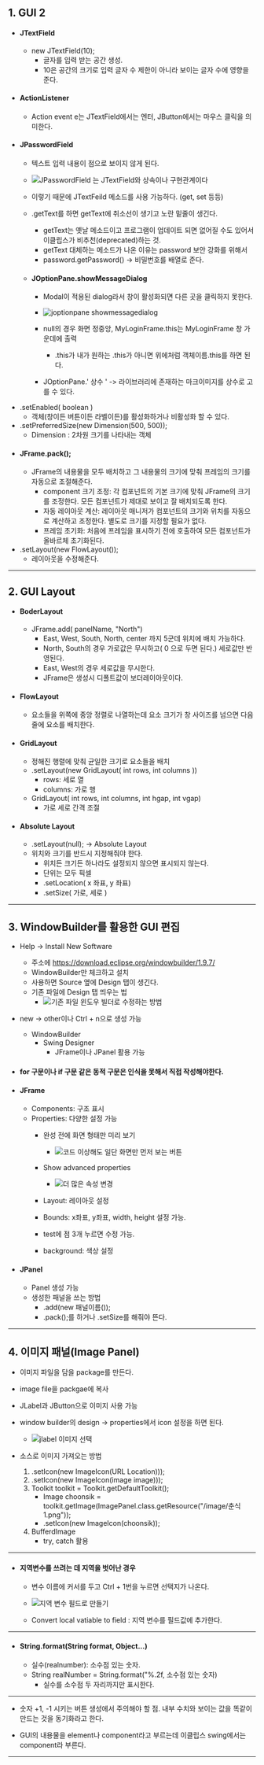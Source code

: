## 1. GUI 2
- #### JTextField
	- new JTextField(10);
		- 글자를 입력 받는 공간 생성.
		- 10은 공간의 크기로 입력 글자 수 제한이 아니라 보이는 글자 수에 영향을 준다.
- #### ActionListener
	- Action event e는 JTextField에서는 엔터, JButton에서는 마우스 클릭을 의미한다.
- #### JPasswordField
	- 텍스트 입력 내용이 점으로 보이지 않게 된다.
	- ![JPasswordField 는 JTextField와 상속이나 구현관계이다](https://github.com/LeeKangHo1/My-Java-study/assets/171015955/a75eaa58-eca5-46ed-9db5-5ea220c5f26f)

	- 이렇기 때문에 JTextFeild 메소드를 사용 가능하다. (get, set 등등)
	- .getText를 하면 getText에 취소선이 생기고 노란 밑줄이 생긴다.
		- getText는 옛날 메소드이고 프로그램이 업데이트 되면 없어질 수도 있어서 이클립스가 비추천(deprecated)하는 것.
		- getText 대체하는 메소드가 나온 이유는 password 보안 강화를 위해서
		- password.getPassword() -> 비밀번호를 배열로 준다.
	- #### JOptionPane.showMessageDialog
		- Modal이 적용된 dialog라서 창이 활성화되면 다른 곳을 클릭하지 못한다.
		- ![joptionpane showmessagedialog](https://github.com/LeeKangHo1/My-Java-study/assets/171015955/b9337e99-c0c5-40f0-b254-7faa3c1ab000)

		- null의 경우 화면 정중앙, MyLoginFrame.this는 MyLoginFrame 창 가운데에 출력
			- .this가 내가 원하는 .this가 아니면 위에처럼 객체이름.this를 하면 된다.
		- JOptionPane.' 상수 ' -> 라이브러리에 존재하는 마크이미지를 상수로 고를 수 있다.
- .setEnabled( boolean )
	- 객체(창이든 버튼이든 라벨이든)를 활성화하거나 비활성화 할 수 있다.
- .setPreferredSize(new Dimension(500, 500));
	- Dimension : 2차원 크기를 나타내는 객체
- #### JFrame.pack();
	- JFrame의 내용물을 모두 배치하고 그 내용물의 크기에 맞춰 프레임의 크기를 자동으로 조절해준다.
		- component 크기 조정: 각 컴포넌트의 기본 크기에 맞춰 JFrame의 크기를 조정한다. 모든 컴포넌트가 제대로 보이고 잘 배치되도록 한다.
		- 자동 레이아웃 계산: 레이아웃 매니저가 컴포넌트의 크기와 위치를 자동으로 계산하고 조정한다. 별도로 크기를 지정할 필요가 없다.
		- 프레임 초기화: 처음에 프레임을 표시하기 전에 호출하여 모든 컴포넌트가 올바르체 초기화된다.
- .setLayout(new FlowLayout());
	- 레이아웃을 수정해준다.

---
## 2. GUI Layout
- #### BoderLayout
	- JFrame.add( panelName, "North")
		- East, West, South, North, center 까지 5군데 위치에 배치 가능하다.
		- North, South의 경우 가로값은 무시하고( 0 으로 두면 된다.) 세로값만 반영된다.
		- East, West의 경우 세로값을 무시한다.
		- JFrame은 생성시 디폴트값이 보더레이아웃이다.
- #### FlowLayout
	- 요소들을 위쪽에 중앙 정렬로 나열하는데 요소 크기가 창 사이즈를 넘으면 다음 줄에 요소를 배치한다.
- #### GridLayout
	- 정해진 행렬에 맞춰 균일한 크기로 요소들을 배치
	- .setLayout(new GridLayout( int rows, int columns ))
		- rows: 세로 열
		- columns: 가로 행 
	- GridLayout( int rows, int columns, int hgap, int vgap)
		- 가로 세로 간격 조절
- #### Absolute Layout
	- .setLayout(null); -> Absolute Layout
	- 위치와 크기를 반드시 지정해줘야 한다.
		- 위치든 크기든 하나라도 설정되지 않으면 표시되지 않는다.
		- 단위는 모두 픽셀
		- .setLocation( x 좌표, y 좌표)
		- .setSize( 가로, 세로 )
---
## 3. WindowBuilder를 활용한 GUI 편집
- Help -> Install New Software 
	- 주소에 https://download.eclipse.org/windowbuilder/1.9.7/
	- WindowBuilder만 체크하고 설치
	- 사용하면 Source 옆에 Design 탭이 생긴다.
	- 기존 파일에 Design 탭 띄우는 법
		- ![기존 파일 윈도우 빌더로 수정하는 방법](https://github.com/LeeKangHo1/My-Java-study/assets/171015955/f134c36e-a510-405b-8d25-641aa730410e)

- new -> other이나 Ctrl + n으로 생성 가능
	- WindowBuilder
		- Swing Designer
			- JFrame이나 JPanel 활용 가능
- #### for 구문이나 if 구문 같은 동적 구문은 인식을 못해서 직접 작성해야한다.
- #### JFrame
	- Components: 구조 표시
	- Properties: 다양한 설정 가능
		- 완성 전에 화면 형태만 미리 보기
			- ![코드 이상해도 일단 화면만 먼저 보는 버튼](https://github.com/LeeKangHo1/My-Java-study/assets/171015955/cf3a2d41-2184-46c2-9f63-8cc143b441f9)

		- Show advanced properties
			- ![더 많은 속성 변경](https://github.com/LeeKangHo1/My-Java-study/assets/171015955/a5384176-7bee-4179-bea0-294b2f750786)

		- Layout: 레이아웃 설정
		- Bounds: x좌표, y좌표, width, height 설정 가능.
		- test에 점 3개 누르면 수정 가능.
		- background: 색상 설정
- #### JPanel
	- Panel 생성 가능
	- 생성한 패널을 쓰는 방법
		- .add(new 패널이름());
		- .pack();를 하거나 .setSize를 해줘야 뜬다.
---
## 4. 이미지 패널(Image Panel)
- 이미지 파일을 담을 package를 만든다.
- image file을 packgae에 복사
- JLabel과 JButton으로 이미지 사용 가능
- window builder의 design -> properties에서 icon 설정을 하면 된다.
	- ![jlabel 이미지 선택](https://github.com/LeeKangHo1/My-Java-study/assets/171015955/6349641d-0765-43ed-b13b-a40d8c7548f1)

- 소스로 이미지 가져오는 방법
	1) .setIcon(new ImageIcon(URL Location)));
	2) .setIcon(new ImageIcon(image image)));
	3) Toolkit toolkit = Toolkit.getDefaultToolkit();
		- Image choonsik = toolkit.getImage(ImagePanel.class.getResource("/image/춘식1.png"));
		- .setIcon(new ImageIcon(choonsik));
	4) BufferdImage
		- try, catch 활용

---
- #### 지역변수를 쓰려는 데 지역을 벗어난 경우
	- 변수 이름에 커서를 두고 Ctrl + 1번을 누르면 선택지가 나온다.
	- ![지역 변수 필드로 만들기](https://github.com/LeeKangHo1/My-Java-study/assets/171015955/949abc4a-4704-4e38-aa92-b24bdc4fab8a)

	- Convert local vatiable to field : 지역 변수를 필드값에 추가한다.

---
- #### String.format(String format, Object...)
	- 실수(realnumber): 소수점 있는 숫자.
	- String realNumber = String.format("%.2f, 소수점 있는 숫자)
		- 실수를 소수점 두 자리까지만 표시한다.

---
- 숫자 +1, -1 시키는 버튼 생성에서 주의해야 할 점. 내부 수치와 보이는 값을 똑같이 만드는 것을 동기화라고 한다.

- GUI의 내용물을 element나 component라고 부르는데 이클립스 swing에서는 component라 부른다.

---



